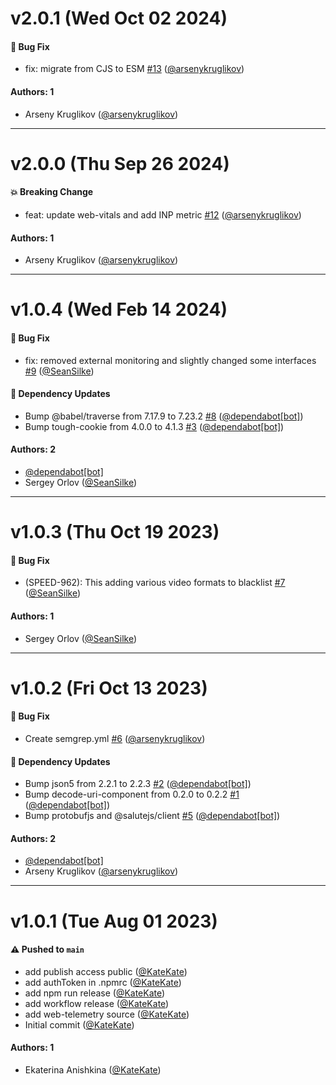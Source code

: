# v2.0.1 (Wed Oct 02 2024)

#### 🐛 Bug Fix

- fix: migrate from CJS to ESM [#13](https://github.com/salute-developers/web-telemetry/pull/13) ([@arsenykruglikov](https://github.com/arsenykruglikov))

#### Authors: 1

- Arseny Kruglikov ([@arsenykruglikov](https://github.com/arsenykruglikov))

---

# v2.0.0 (Thu Sep 26 2024)

#### 💥 Breaking Change

- feat: update web-vitals and add INP metric [#12](https://github.com/salute-developers/web-telemetry/pull/12) ([@arsenykruglikov](https://github.com/arsenykruglikov))

#### Authors: 1

- Arseny Kruglikov ([@arsenykruglikov](https://github.com/arsenykruglikov))

---

# v1.0.4 (Wed Feb 14 2024)

#### 🐛 Bug Fix

- fix: removed external monitoring and slightly changed some interfaces [#9](https://github.com/salute-developers/web-telemetry/pull/9) ([@SeanSilke](https://github.com/SeanSilke))

#### 🔩 Dependency Updates

- Bump @babel/traverse from 7.17.9 to 7.23.2 [#8](https://github.com/salute-developers/web-telemetry/pull/8) ([@dependabot[bot]](https://github.com/dependabot[bot]))
- Bump tough-cookie from 4.0.0 to 4.1.3 [#3](https://github.com/salute-developers/web-telemetry/pull/3) ([@dependabot[bot]](https://github.com/dependabot[bot]))

#### Authors: 2

- [@dependabot[bot]](https://github.com/dependabot[bot])
- Sergey Orlov ([@SeanSilke](https://github.com/SeanSilke))

---

# v1.0.3 (Thu Oct 19 2023)

#### 🐛 Bug Fix

- (SPEED-962): This adding various video formats to blacklist [#7](https://github.com/salute-developers/web-telemetry/pull/7) ([@SeanSilke](https://github.com/SeanSilke))

#### Authors: 1

- Sergey Orlov ([@SeanSilke](https://github.com/SeanSilke))

---

# v1.0.2 (Fri Oct 13 2023)

#### 🐛 Bug Fix

- Create semgrep.yml [#6](https://github.com/salute-developers/web-telemetry/pull/6) ([@arsenykruglikov](https://github.com/arsenykruglikov))

#### 🔩 Dependency Updates

- Bump json5 from 2.2.1 to 2.2.3 [#2](https://github.com/salute-developers/web-telemetry/pull/2) ([@dependabot[bot]](https://github.com/dependabot[bot]))
- Bump decode-uri-component from 0.2.0 to 0.2.2 [#1](https://github.com/salute-developers/web-telemetry/pull/1) ([@dependabot[bot]](https://github.com/dependabot[bot]))
- Bump protobufjs and @salutejs/client [#5](https://github.com/salute-developers/web-telemetry/pull/5) ([@dependabot[bot]](https://github.com/dependabot[bot]))

#### Authors: 2

- [@dependabot[bot]](https://github.com/dependabot[bot])
- Arseny Kruglikov ([@arsenykruglikov](https://github.com/arsenykruglikov))

---

# v1.0.1 (Tue Aug 01 2023)

#### ⚠️ Pushed to `main`

- add publish access public ([@KateKate](https://github.com/KateKate))
- add authToken in .npmrc ([@KateKate](https://github.com/KateKate))
- add npm run release ([@KateKate](https://github.com/KateKate))
- add workflow release ([@KateKate](https://github.com/KateKate))
- add web-telemetry source ([@KateKate](https://github.com/KateKate))
- Initial commit ([@KateKate](https://github.com/KateKate))

#### Authors: 1

- Ekaterina Anishkina ([@KateKate](https://github.com/KateKate))
